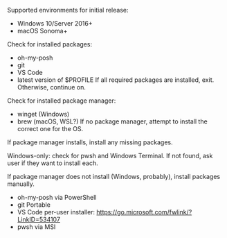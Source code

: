 Supported environments for initial release:
  - Windows 10/Server 2016+
  - macOS Sonoma+

Check for installed packages:
  - oh-my-posh
  - git
  - VS Code
  - latest version of $PROFILE
If all required packages are installed, exit. Otherwise, continue on.

Check for installed package manager:
  - winget (Windows)
  - brew (macOS, WSL?)
If no package manager, attempt to install the correct one for the OS.

If package manager installs, install any missing packages.

Windows-only: check for pwsh and Windows Terminal. If not found, ask user if they want to install each.

If package manager does not install (Windows, probably), install packages manually.
  - oh-my-posh via PowerShell 
  - git Portable
  - VS Code per-user installer: https://go.microsoft.com/fwlink/?LinkID=534107
  - pwsh via MSI
  


